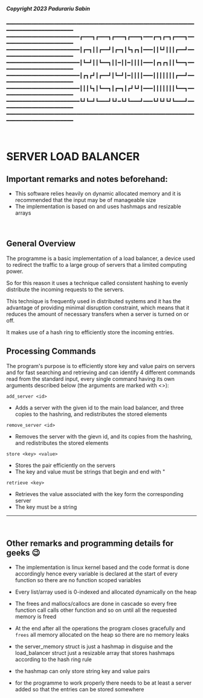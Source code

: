 ##### Copyright 2023 Padurariu Sabin

━━━━━━━━━━━━━━━━━━━━━━━━━━━━━━━━━━━━━━━━━━━━━━━━━━━━━━━━━━━━━━━━━━━━━━━━━━━━━━━━
━━━━━━━━━━━━━━━━━━━━━━━┏━━━┓┏━━━┓┏━━━┓┏━━━┓━━━┏━┓┏━┓┏━━━┓━━━━━━━━━━━━━━━━━━━━━━━
━━━━━━━━━━━━━━━━━━━━━━━┃┏━┓┃┃┏━━┛┃┏━┓┃┗┓┏┓┃━━━┃┃┗┛┃┃┃┏━━┛━━━━━━━━━━━━━━━━━━━━━━━
━━━━━━━━━━━━━━━━━━━━━━━┃┗━┛┃┃┗━━┓┃┃━┃┃━┃┃┃┃━━━┃┏┓┏┓┃┃┗━━┓━━━━━━━━━━━━━━━━━━━━━━━
━━━━━━━━━━━━━━━━━━━━━━━┃┏┓┏┛┃┏━━┛┃┗━┛┃━┃┃┃┃━━━┃┃┃┃┃┃┃┏━━┛━━━━━━━━━━━━━━━━━━━━━━━
━━━━━━━━━━━━━━━━━━━━━━━┃┃┃┗┓┃┗━━┓┃┏━┓┃┏┛┗┛┃━━━┃┃┃┃┃┃┃┗━━┓━━━━━━━━━━━━━━━━━━━━━━━
━━━━━━━━━━━━━━━━━━━━━━━┗┛┗━┛┗━━━┛┗┛━┗┛┗━━━┛━━━┗┛┗┛┗┛┗━━━┛━━━━━━━━━━━━━━━━━━━━━━━
━━━━━━━━━━━━━━━━━━━━━━━━━━━━━━━━━━━━━━━━━━━━━━━━━━━━━━━━━━━━━━━━━━━━━━━━━━━━━━━━

<br>

# **SERVER LOAD BALANCER**

## Important remarks and notes beforehand:

* This software relies heavily on dynamic allocated memory and it is
recommended that the input may be of manageable size
* The implementation is based on and uses hashmaps and resizable arrays

<br>

## **General Overview**

The programme is a basic implementation of a load balancer, a device used to
redirect the traffic to a large group of servers that a limited computing power.

So for this reason it uses a technique called consistent hashing to evenly 
distribute the incoming requests to the servers.

This technique is frequently used in distributed systems and it has the 
advantage of providing minimal disruption constraint, which means that it 
reduces the amount of necessary transfers when a server is turned on or off.

It makes use of a hash ring to efficiently store the incoming entries.

## **Processing Commands**

The program's purpose is to efficiently store key and value pairs on servers
and for fast searching and retrieving and can identify 4 different commands 
read from the standard input, every single command having its own arguments 
described below (the arguments are marked with <>):

```
add_server <id>
```
* Adds a server with the given id to the main load balancer, and three copies 
to the hashring, and redistributes the stored elements

```
remove_server <id>
```
* Removes the server with the gievn id, and its copies from the hashring, and
redistributes the stored elements

```
store <key> <value>
```
* Stores the pair efficiently on the servers
* The key and value must be strings that begin and end with "

```
retrieve <key>
```
* Retrieves the value associated with the key form the corresponding server
* The key must be a string

---
<br>

## **Other remarks and programming details for geeks :wink:**

* The implementation is linux kernel based and the code format is done 
accordingly hence every variable is declared at the start of every function
so there are no function scoped variables

* Every list/array used is 0-indexed and allocated dynamically on the heap

* The frees and mallocs/callocs are done in cascade so every free function call
calls other function and so on until all the requested memory is freed
* At the end after all the operations the program closes gracefully and `frees`
all memory allocated on the heap so there are no memory leaks

* the server_memory struct is just a hashmap in disguise and the load_balancer
struct just a resizable array that stores hashmaps according to the 
hash ring rule
* the hashmap can only store string key and value pairs
* for the programme to work properly there needs to be at least a server added 
so that the entries can be stored somewhere

<br>
